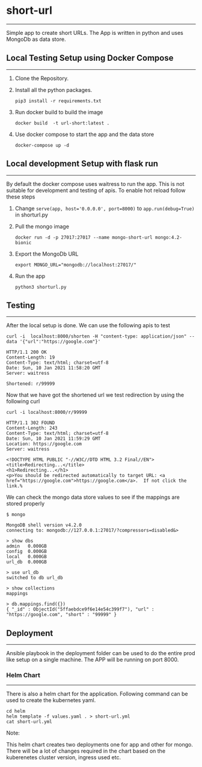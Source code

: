 # short-url
---------------	

Simple app to create short URLs.
The App is written in python and uses MongoDb as data store.



## Local Testing Setup using Docker Compose
---------------	

1. Clone the Repository. 
2. Install all the python packages. 
   
   `pip3 install -r requirements.txt`

   
3. Run docker build to build the image
   
   `docker build  -t url-short:latest .`

4. Use docker compose to start the app and the data store

    `docker-compose up -d`

## Local development Setup with flask run
---------------	

 By default the docker compose uses waitress to run the app. This is not suitable for development and testing of apis. To enable hot reload follow these steps

1. Change `serve(app, host='0.0.0.0', port=8000)` to  `app.run(debug=True)` in shorturl.py
   
   
2. Pull the mongo image 
   
   `docker run -d -p 27017:27017 --name mongo-short-url mongo:4.2-bionic`
   
3. Export the MongoDb URL 

    `export MONGO_URL="mongodb://localhost:27017/"`

4. Run the app

   `python3 shorturl.py`



## Testing
---------------	
After the local setup is done. We can use the following apis to test
```
curl -i  localhost:8000/shorten -H "content-type: application/json" --data '{"url":"https://google.com"}'

HTTP/1.1 200 OK
Content-Length: 19
Content-Type: text/html; charset=utf-8
Date: Sun, 10 Jan 2021 11:58:20 GMT
Server: waitress

Shortened: r/99999

```

Now that we have got the shortened url we test redirection by using the following curl 

```
curl -i localhost:8000/r/99999

HTTP/1.1 302 FOUND
Content-Length: 243
Content-Type: text/html; charset=utf-8
Date: Sun, 10 Jan 2021 11:59:29 GMT
Location: https://google.com
Server: waitress

<!DOCTYPE HTML PUBLIC "-//W3C//DTD HTML 3.2 Final//EN">
<title>Redirecting...</title>
<h1>Redirecting...</h1>
<p>You should be redirected automatically to target URL: <a href="https://google.com">https://google.com</a>.  If not click the link.%
```
We can check the mongo data store values to see if the mappings are stored properly 
```
$ mongo

MongoDB shell version v4.2.0
connecting to: mongodb://127.0.0.1:27017/?compressors=disabled&> 

> show dbs
admin   0.000GB
config  0.000GB
local   0.000GB
url_db  0.000GB

> use url_db
switched to db url_db

> show collections
mappings

> db.mappings.find({})
{ "_id" : ObjectId("5ffaebdce9f6e14e54c399f7"), "url" : "https://google.com", "short" : "99999" }
```

## Deployment 
---------------	

Ansible playbook in the deployment folder can be used to do the entire prod like setup on a single machine. The APP will be running on port 8000.


### Helm Chart
---------------	


There is also a helm chart for the application. Following command can be used to create the kubernetes yaml.
```
cd helm
helm template -f values.yaml . > short-url.yml
cat short-url.yml
```
Note:

This helm chart creates two deployments one for app and other for mongo. There will be a lot of changes required in the chart based on the kuberenetes cluster version, ingress used etc. 
